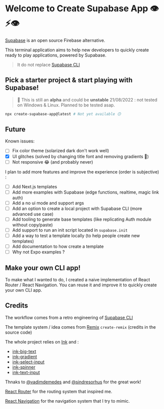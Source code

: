 # Welcome to Create Supabase App 👁⚡️👁

[Supabase](https://supabase.com/) is an open source Firebase alternative.

This terminal application aims to help new developers to quickly create ready to play applications, powered by Supabase.

> It do not replace [Supabase CLI](https://supabase.com/docs/guides/cli)

## Pick a starter project & start playing with Supabase!

> 🚨 This is still an **alpha** and could be **unstable**
> 21/08/2022 : not tested on Windows & Linux. Planned to be tested asap.

```sh
npx create-supabase-app@latest # Not yet available 🙃
```

## Future

Known issues:

- [ ] Fix color theme (solarized dark don't work well)
- [x] UI glitches (solved by changing title font and removing gradients 🥲)
- [ ] Not responsive 😂 (and probably never)

I plan to add more features and improve the experience (order is subjective) :

- [ ] Add Next.js templates
- [ ] Add more examples with Supabase (edge functions, realtime, magic link auth)
- [ ] Add a no ui mode and support args
- [ ] Add an option to create a local project with Supabase CLI (more advanced use case)
- [ ] Add tooling to generate base templates (like replicating Auth module without copy/paste)
- [ ] Add support to run an init script located in `supabase.init`
- [ ] Add a way to test a template locally (to help people create new templates)
- [ ] Add documentation to how create a template
- [ ] Why not Expo examples ?

## Make your own CLI app!

To make what I wanted to do, I created a naive implementation of React Router / React Navigation.
You can reuse it and improve it to quickly create your own CLI app.

## Credits

The workflow comes from a retro engineering of [Supabase CLI](https://github.com/supabase/cli)

The template system / idea comes from [Remix](https://github.com/remix-run/remix) `create-remix` (credits in the source code)

The whole project relies on [Ink](https://github.com/vadimdemedes/ink) and :

- [ink-big-text](https://github.com/sindresorhus/ink-big-text)
- [ink-gradient](https://github.com/sindresorhus/ink-gradient)
- [ink-select-input](https://github.com/vadimdemedes/ink-select-input)
- [ink-spinner](https://github.com/vadimdemedes/ink-spinner)
- [ink-text-input](https://github.com/vadimdemedes/ink-text-input)

Thnaks to [@vadimdemedes](https://github.com/vadimdemedes) and [@sindresorhus](https://github.com/sindresorhus) for the great work!

[React Router](https://reactrouter.com/) for the routing system that inspired me.

[React Navigation](https://reactnavigation.org/) for the navigation system that I try to mimic.
